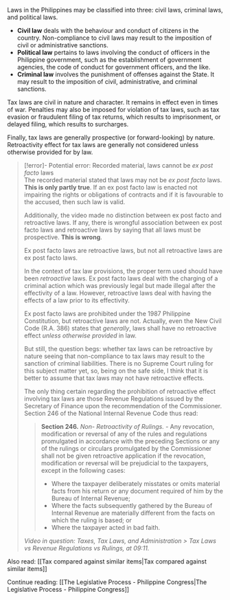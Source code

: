 Laws in the Philippines may be classified into three: civil laws, criminal laws, and political laws.
- **Civil law** deals with the behaviour and conduct of citizens in the country. Non-compliance to civil laws may result to the imposition of civil or administrative sanctions.
- **Political law** pertains to laws involving the conduct of officers in the Philippine government, such as the establishment of government agencies, the code of conduct for government officers, and the like.
- **Criminal law** involves the punishment of offenses against the State. It may result to the imposition of civil, administrative, and criminal sanctions.

Tax laws are civil in nature and character. It remains in effect even in times of war. Penalties may also be imposed for violation of tax laws, such as tax evasion or fraudulent filing of tax returns, which results to imprisonment, or delayed filing, which results to surcharges.

Finally, tax laws are generally prospective (or forward-looking) by nature. Retroactivity effect for tax laws are generally not considered unless otherwise provided for by law.

> [!error]- Potential error: Recorded material, laws cannot be *ex post facto* laws  
> The recorded material stated that laws may not be *ex post facto* laws. **This is only partly true**. If an ex post facto law is enacted not impairing the rights or obligations of contracts and if it is favourable to the accused, then such law is valid.
> 
> Additionally, the video made no distinction between ex post facto and retroactive laws. If any, there is wrongful association between ex post facto laws and retroactive laws by saying that all laws must be prospective. **This is wrong**.
> 
> Ex post facto laws are retroactive laws, but not all retroactive laws are ex post facto laws.
> 
> In the context of tax law provisions, the proper term used should have been *retroactive* laws. Ex post facto laws deal with the charging of a criminal action which was previously legal but made illegal after the effectivity of a law. However, retroactive laws deal with having the effects of a law prior to its effectivity.
> 
> Ex post facto laws are prohibited under the 1987 Philippine Constitution, but retroactive laws are not. Actually, even the New Civil Code (R.A. 386) states that *generally*, laws shall have no retroactive effect *unless otherwise provided* in law.
> 
> But still, the question begs: whether tax laws can be retroactive by nature seeing that non-compliance to tax laws may result to the sanction of criminal liabilities. There is no Supreme Court ruling for this subject matter yet, so, being on the safe side, I think that it is better to assume that tax laws may not have retroactive effects.
> 
> The only thing certain regarding the prohibition of retroactive effect involving tax laws are those Revenue Regulations issued by the Secretary of Finance upon the recommendation of the Commissioner. Section 246 of the National Internal Revenue Code thus read:
> 
> > **Section 246.** *Non- Retroactivity of Rulings.* - Any revocation, modification or reversal of any of the rules and regulations promulgated in accordance with the preceding Sections or any of the rulings or circulars promulgated by the Commissioner shall not be given retroactive application if the revocation, modification or reversal will be prejudicial to the taxpayers, except in the following cases:
> > - Where the taxpayer deliberately misstates or omits material facts from his return or any document required of him by the Bureau of Internal Revenue;
> > - Where the facts subsequently gathered by the Bureau of Internal Revenue are materially different from the facts on which the ruling is based; or
> > - Where the taxpayer acted in bad faith.
> 
> *Video in question: Taxes, Tax Laws, and Administration > Tax Laws vs Revenue Regulations vs Rulings, at 09:11.*

Also read: [[Tax compared against similar items|Tax compared against similar items]]  

Continue reading: [[The Legislative Process - Philippine Congress|The Legislative Process - Philippine Congress]]
